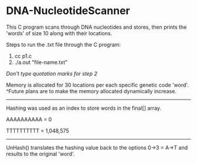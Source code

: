 # DNA-NucleotideScanner
This C program scans through DNA nucleotides and stores, then prints the 'words' of size 10 along with their locations.

Steps to run the .txt file through the C program:
1. cc p1.c
2. ./a.out "file-name.txt"

*Don't type quotation marks for step 2*

Memory is allocated for 30 locations per each specific genetic code 'word'. 
^Future plans are to make the memory allocated dynamically increase. 

---------------------------------------------------------------------

Hashing was used as an index to store words in the final[] array.

AAAAAAAAAA = 0

TTTTTTTTTT = 1,048,575

---------------------------------------------------------------------

UnHash() translates the hashing value back to the options 0->3 = A->T
and results to the original 'word'.
